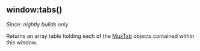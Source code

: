 ## window:tabs()

*Since: nightly builds only*

Returns an array table holding each of the [MuxTab](../MuxTab.md) objects
contained within this window.


